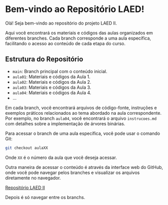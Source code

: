 # Bem-vindo ao Repositório LAED!

Olá! Seja bem-vindo ao repositório do projeto LAED II.

Aqui você encontrará os materiais e códigos das aulas organizados em diferentes branches. Cada branch corresponde a uma aula específica, facilitando o acesso ao conteúdo de cada etapa do curso.

## Estrutura do Repositório
- `main`: Branch principal com o conteúdo inicial.
- `aula01`: Materiais e códigos da Aula 1.
- `aula02`: Materiais e códigos da Aula 2.
- `aula03`: Materiais e códigos da Aula 3.
- `aula04`: Materiais e códigos da Aula 4.
- ...

Em cada branch, você encontrará arquivos de código-fonte, instruções e exemplos práticos relacionados ao tema abordado na aula correspondente. Por exemplo, no branch `aula04`, você encontrará o arquivo `instrucoes.md` com detalhes sobre a implementação de árvores binárias.

Para acessar o branch de uma aula específica, você pode usar o comando Git:

```bash
git checkout aulaXX
```
Onde `XX` é o número da aula que você deseja acessar.

Outra maneira de acessar o conteúdo é através da interface web do GitHub, onde você pode navegar pelos branches e visualizar os arquivos diretamente no navegador.

[Repositório LAED II](https://github.com/UFERSA20252/laed)

Depois é só navegar entre os branchs.


